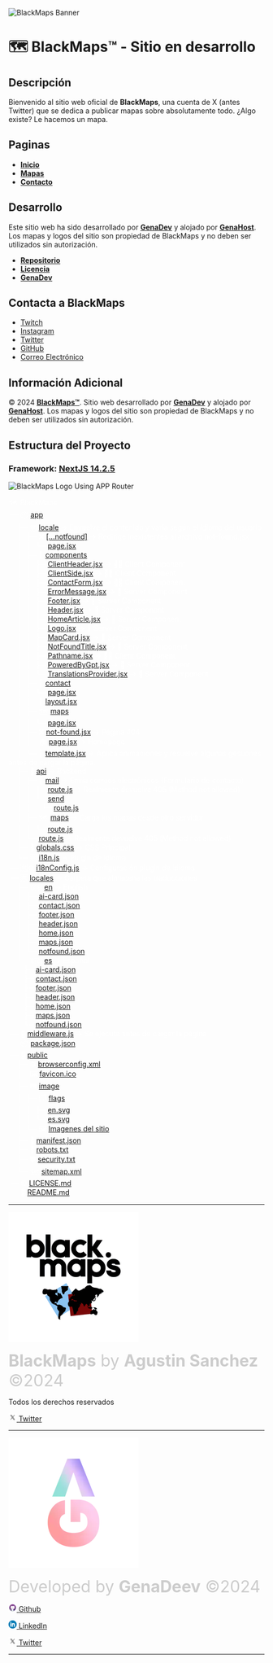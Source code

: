 ![BlackMaps Banner](public/image/readme-banner.webp)
# 🗺️ BlackMaps™ - Sitio en desarrollo
<div style="font-family: Inter;">

## Descripción

Bienvenido al sitio web oficial de **BlackMaps**, una cuenta de X (antes Twitter) que se dedica a publicar mapas sobre absolutamente todo. ¿Algo existe? Le hacemos un mapa.

## Paginas

- **[Inicio](https://blackmaps.com.ar/)**
- **[Mapas](https://blackmaps.com.ar/maps)**
- **[Contacto](https://blackmaps.com.ar/contact)**

## Desarrollo

Este sitio web ha sido desarrollado por **[GenaDev](https://www.linkedin.com/in/genadev)** y alojado por **[GenaHost](https://genahost.vercel.app/)**. Los mapas y logos del sitio son propiedad de BlackMaps y no deben ser utilizados sin autorización.

- **[Repositorio](https://github.com/GenaAaaj/BlackMaps-Website/)**
- **[Licencia](https://github.com/GenaAaaj/BlackMaps-Website/blob/main/LICENSE)**
- **[GenaDev](https://www.linkedin.com/in/genadev)**

## Contacta a BlackMaps

- [Twitch](https://www.twitch.tv/mapsblack/)
- [Instagram](https://www.instagram.com/maps_black/)
- [Twitter](https://x.com/maps_black/)
- [GitHub](https://github.com/GenaAaaj/BlackMaps-Website/)
- [Correo Electrónico](mailto:maps.black8@gmail.com)

## Información Adicional

© 2024 **[BlackMaps™](https://blackmaps.com.ar/)**. Sitio web desarrollado por **[GenaDev](https://www.linkedin.com/in/genadev)** y alojado por **[GenaHost](https://genahost.vercel.app/)**. Los mapas y logos del sitio son propiedad de BlackMaps y no deben ser utilizados sin autorización.

## Estructura del Proyecto
### Framework: **[NextJS 14.2.5](http://nextjs.org)**
![BlackMaps Logo](public/image/readme-framework.webp)
Using APP Router

<pre style="font-family: 'Inter'; font-size: 14px; white-space: pre-wrap; word-wrap: break-word; color: white; background: #46776;">
🗺️ BlackMaps
├─ 📦 <a href="https://github.com/GenaDeev/BlackMaps-Website/tree/main/app">app</a>
│  ├─ 🈲 <a href="https://github.com/GenaDeev/BlackMaps-Website/tree/main/app/%5Blocale%5D">locale</a> -> Envuelve el contenido y varía según el idioma del usuario
│  │  ├─ ❌ <a href="https://github.com/GenaDeev/BlackMaps-Website/tree/main/app/%5Blocale%5D/%5B...notfound%5D">[...notfound]</a> -> Redirige inexistentes al archivo not-found.jsx
│  │  │  └─ <a href="https://github.com/GenaDeev/BlackMaps-Website/blob/main/app/%5Blocale%5D/%5B...notfound%5D/page.jsx">page.jsx</a>
│  │  ├─ 🧩 <a href="https://github.com/GenaDeev/BlackMaps-Website/tree/main/app/%5Blocale%5D/components">components</a>
│  │  │  ├─ <a href="https://github.com/GenaDeev/BlackMaps-Website/blob/main/app/%5Blocale%5D/components/ClientHeader.jsx">ClientHeader.jsx</a> -> 🧑‍💻 Client Component
│  │  │  ├─ <a href="https://github.com/GenaDeev/BlackMaps-Website/blob/main/app/%5Blocale%5D/components/ClientSide.jsx">ClientSide.jsx</a> -> 🧑‍💻 Client Component
│  │  │  ├─ <a href="https://github.com/GenaDeev/BlackMaps-Website/blob/main/app/%5Blocale%5D/components/ContactForm.jsx">ContactForm.jsx</a> -> 🧑‍💻 Client Component
│  │  │  ├─ <a href="https://github.com/GenaDeev/BlackMaps-Website/blob/main/app/%5Blocale%5D/components/ErrorMessage.jsx">ErrorMessage.jsx</a> -> 🛜 Server Component
│  │  │  ├─ <a href="https://github.com/GenaDeev/BlackMaps-Website/blob/main/app/%5Blocale%5D/components/Footer.jsx">Footer.jsx</a> -> 🛜 Server Component
│  │  │  ├─ <a href="https://github.com/GenaDeev/BlackMaps-Website/blob/main/app/%5Blocale%5D/components/Header.jsx">Header.jsx</a> -> 🛜 Server Component
│  │  │  ├─ <a href="https://github.com/GenaDeev/BlackMaps-Website/blob/main/app/%5Blocale%5D/components/HomeArticle.jsx">HomeArticle.jsx</a> -> 🛜 Server Component
│  │  │  ├─ <a href="https://github.com/GenaDeev/BlackMaps-Website/blob/main/app/%5Blocale%5D/components/Logo.jsx">Logo.jsx</a> -> 🛜 Server Component
│  │  │  ├─ <a href="https://github.com/GenaDeev/BlackMaps-Website/blob/main/app/%5Blocale%5D/components/MapCard.jsx">MapCard.jsx</a> -> 🛜 Server Component
│  │  │  ├─ <a href="https://github.com/GenaDeev/BlackMaps-Website/blob/main/app/%5Blocale%5D/components/NotFoundTitle.jsx">NotFoundTitle.jsx</a> -> 🛜 Server Component
│  │  │  ├─ <a href="https://github.com/GenaDeev/BlackMaps-Website/blob/main/app/%5Blocale%5D/components/Pathname.jsx">Pathname.jsx</a> -> 🧑‍💻 Client Component
│  │  │  ├─ <a href="https://github.com/GenaDeev/BlackMaps-Website/blob/main/app/%5Blocale%5D/components/PoweredByGpt.jsx">PoweredByGpt.jsx</a> -> 🛜 Server Component
│  │  │  └─ <a href="https://github.com/GenaDeev/BlackMaps-Website/blob/main/app/%5Blocale%5D/components/TranslationsProvider.jsx">TranslationsProvider.jsx</a> -> 🛜 Server Component
│  │  ├─ 📨 <a href="https://github.com/GenaDeev/BlackMaps-Website/tree/main/app/%5Blocale%5D/contact">contact</a>
│  │  │  └─ <a href="https://github.com/GenaDeev/BlackMaps-Website/blob/main/app/%5Blocale%5D/contact/page.jsx">page.jsx</a>
│  │  ├─ 🌱 <a href="https://github.com/GenaDeev/BlackMaps-Website/blob/main/app/%5Blocale%5D/layout.jsx">layout.jsx</a>
│  │  ├─ 🗺️ <a href="https://github.com/GenaDeev/BlackMaps-Website/tree/main/app/%5Blocale%5D/maps">maps</a>
│  │  │  └─ <a href="https://github.com/GenaDeev/BlackMaps-Website/blob/main/app/%5Blocale%5D/maps/page.jsx">page.jsx</a>
│  │  ├─ ❌ <a href="https://github.com/GenaDeev/BlackMaps-Website/blob/main/app/%5Blocale%5D/not-found.jsx">not-found.jsx</a> -> Página 404
│  │  ├─ 🏠 <a href="https://github.com/GenaDeev/BlackMaps-Website/blob/main/app/%5Blocale%5D/page.jsx">page.jsx</a> -> Homepage
│  │  └─ 🎨 <a href="https://github.com/GenaDeev/BlackMaps-Website/blob/main/app/%5Blocale%5D/template.jsx">template.jsx</a> -> Aplica animaciones y resuelve algunas gestiones antes de cargar la página.
│  ├─ 🛜 <a href="https://github.com/GenaDeev/BlackMaps-Website/tree/main/app/api">api</a> -> Backend
│  │  ├─ 📨 <a href="https://github.com/GenaDeev/BlackMaps-Website/tree/main/app/api/mail">mail</a> -> Envía correos electrónicos (Formulario de contacto)
│  │  │  ├─ <a href="https://github.com/GenaDeev/BlackMaps-Website/blob/main/app/api/mail/route.js">route.js</a> -> Realmente devuelve 405 (Method not allowed)
│  │  │  └─ <a href="https://github.com/GenaDeev/BlackMaps-Website/tree/main/app/api/mail/send">send</a>
│  │  │     └─ <a href="https://github.com/GenaDeev/BlackMaps-Website/blob/main/app/api/mail/send/route.js">route.js</a>
│  │  ├─ 🗺️ <a href="https://github.com/GenaDeev/BlackMaps-Website/tree/main/app/api/maps">maps</a> -> Carga los mapas desde otro servidor
│  │  │  └─ <a href="https://github.com/GenaDeev/BlackMaps-Website/blob/main/app/api/maps/route.js">route.js</a>
│  │  └─ <a href="https://github.com/GenaDeev/BlackMaps-Website/blob/main/app/api/route.js">route.js</a> -> Realmente devuelve 405 (Method not allowed)
│  ├─ 🎨 <a href="https://github.com/GenaDeev/BlackMaps-Website/blob/main/app/globals.css">globals.css</a> -> CSS Principal
│  └─ 🈲 <a href="https://github.com/GenaDeev/BlackMaps-Website/blob/main/app/i18n.js">i18n.js</a> -> Plugin de idioma
├─ 🈲⚙️ <a href="https://github.com/GenaDeev/BlackMaps-Website/blob/main/i18nConfig.js">i18nConfig.js</a> -> Configuración plugin de idioma
├─ 🈲 <a href="https://github.com/GenaDeev/BlackMaps-Website/tree/main/locales">locales</a> -> Carpeta que almacena las traducciones
│  ├─ 🇬🇧 <a href="https://github.com/GenaDeev/BlackMaps-Website/tree/main/locales/en">en</a> -> English
│  │  ├─ <a href="https://github.com/GenaDeev/BlackMaps-Website/blob/main/locales/en/ai-card.json">ai-card.json</a>
│  │  ├─ <a href="https://github.com/GenaDeev/BlackMaps-Website/blob/main/locales/en/contact.json">contact.json</a>
│  │  ├─ <a href="https://github.com/GenaDeev/BlackMaps-Website/blob/main/locales/en/footer.json">footer.json</a>
│  │  ├─ <a href="https://github.com/GenaDeev/BlackMaps-Website/blob/main/locales/en/header.json">header.json</a>
│  │  ├─ <a href="https://github.com/GenaDeev/BlackMaps-Website/blob/main/locales/en/home.json">home.json</a>
│  │  ├─ <a href="https://github.com/GenaDeev/BlackMaps-Website/blob/main/locales/en/maps.json">maps.json</a>
│  │  └─ <a href="https://github.com/GenaDeev/BlackMaps-Website/blob/main/locales/en/notfound.json">notfound.json</a>
│  └─ 🇪🇸 <a href="https://github.com/GenaDeev/BlackMaps-Website/tree/main/locales/es">es</a> -> Español
│     ├─ <a href="https://github.com/GenaDeev/BlackMaps-Website/blob/main/locales/es/ai-card.json">ai-card.json</a>
│     ├─ <a href="https://github.com/GenaDeev/BlackMaps-Website/blob/main/locales/es/contact.json">contact.json</a>
│     ├─ <a href="https://github.com/GenaDeev/BlackMaps-Website/blob/main/locales/es/footer.json">footer.json</a>
│     ├─ <a href="https://github.com/GenaDeev/BlackMaps-Website/blob/main/locales/es/header.json">header.json</a>
│     ├─ <a href="https://github.com/GenaDeev/BlackMaps-Website/blob/main/locales/es/home.json">home.json</a>
│     ├─ <a href="https://github.com/GenaDeev/BlackMaps-Website/blob/main/locales/es/maps.json">maps.json</a>
│     └─ <a href="https://github.com/GenaDeev/BlackMaps-Website/blob/main/locales/es/notfound.json">notfound.json</a>
├─ 🛜 <a href="https://github.com/GenaDeev/BlackMaps-Website/blob/main/middleware.js">middleware.js</a> -> Se ejecuta antes de cargar la página
├─ 📦 <a href="https://github.com/GenaDeev/BlackMaps-Website/blob/main/package.json">package.json</a>
├─ 📢 <a href="https://github.com/GenaDeev/BlackMaps-Website/tree/main/public">public</a>
│  ├─ ⚙️ <a href="https://github.com/GenaDeev/BlackMaps-Website/blob/main/public/browserconfig.xml">browserconfig.xml</a>
│  ├─ 🖼️ <a href="https://github.com/GenaDeev/BlackMaps-Website/blob/main/public/favicon.ico">favicon.ico</a>
│  ├─ 📷 <a href="https://github.com/GenaDeev/BlackMaps-Website/tree/main/public/image">image</a>
│  │  ├─ 🏳️ <a href="https://github.com/GenaDeev/BlackMaps-Website/tree/main/public/image/flags">flags</a>
│  │  │  ├─ <a href="https://github.com/GenaDeev/BlackMaps-Website/blob/main/public/image/flags/en.svg">en.svg</a>
│  │  │  └─ <a href="https://github.com/GenaDeev/BlackMaps-Website/blob/main/public/image/flags/es.svg">es.svg</a>
│  │  └─ 🖼️ <a href="https://github.com/GenaDeev/BlackMaps-Website/tree/main/public/image">Imagenes del sitio</a>
│  ├─ 📲 <a href="https://github.com/GenaDeev/BlackMaps-Website/blob/main/public/manifest.json">manifest.json</a>
│  ├─ 🤖 <a href="https://github.com/GenaDeev/BlackMaps-Website/blob/main/public/robots.txt">robots.txt</a>
│  ├─ 🛡️ <a href="https://github.com/GenaDeev/BlackMaps-Website/blob/main/public/security.txt">security.txt</a>
│  └─ 🗺️ <a href="https://github.com/GenaDeev/BlackMaps-Website/blob/main/public/sitemap.xml">sitemap.xml</a>
├─ ©️ <a href="https://github.com/GenaDeev/BlackMaps-Website/blob/main/LICENSE.md">LICENSE.md</a>
└─ 📖 <a href="https://github.com/GenaDeev/BlackMaps-Website/blob/main/README.md">README.md</a>
</pre>
---

[<img src="public/image/app-icon-512.webp" width="256"/>](public/image/app-icon-512.webp)

<font size="6" color="#ccc">**BlackMaps** by **Agustin Sanchez** ©2024</font>

Todos los derechos reservados

 [![Twitter Logo](public/image/x.webp) Twitter](https://x.com/maps_black)


---

<img alt="Logo de GenaDeev" src="public/image/genadev-v-nobg-2.webp">

<font size="6" color="#ccc">Developed by **GenaDeev** ©2024</font>

[![Github Logo](public/image/github.webp) Github](https://github.com/GenaDeev)

[![LinkedIn Logo](public/image/lnk.webp) LinkedIn](https://www.linkedin.com/in/genadev/)

[![Twitter Logo](public/image/x.webp) Twitter](https://x.com/genaaaaj)

</div>
</div>

---